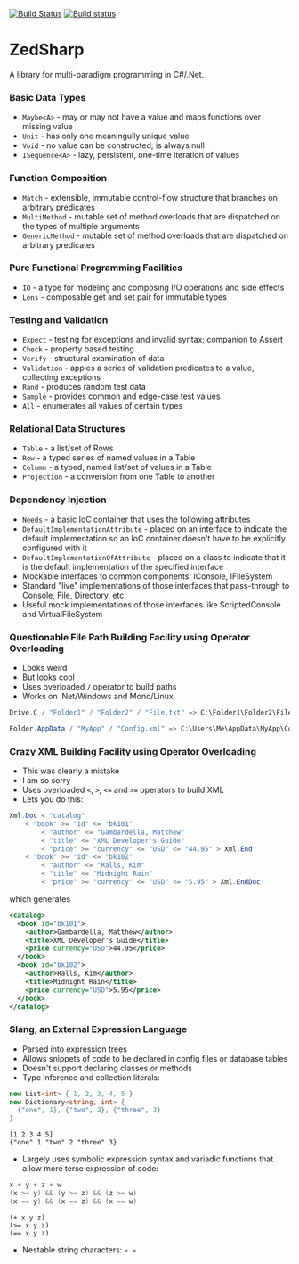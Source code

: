 [![Build Status](https://travis-ci.org/rkoeninger/ZedSharp.svg?branch=master)](https://travis-ci.org/rkoeninger/ZedSharp)
[![Build status](https://ci.appveyor.com/api/projects/status/a5brp2kgyueyvg1v?svg=true)](https://ci.appveyor.com/project/rkoeninger/zedsharp)

# ZedSharp

A library for multi-paradigm programming in C#/.Net.

### Basic Data Types

  * `Maybe<A>` - may or may not have a value and maps functions over missing value
  * `Unit` - has only one meaningully unique value
  * `Void` - no value can be constructed; is always null
  * `ISequence<A>` - lazy, persistent, one-time iteration of values

### Function Composition

  * `Match` - extensible, immutable control-flow structure that branches on arbitrary predicates
  * `MultiMethod` - mutable set of method overloads that are dispatched on the types of multiple arguments
  * `GenericMethod` - mutable set of method overloads that are dispatched on arbitrary predicates

### Pure Functional Programming Facilities

  * `IO` - a type for modeling and composing I/O operations and side effects
  * `Lens` - composable get and set pair for immutable types

### Testing and Validation

  * `Expect` - testing for exceptions and invalid syntax; companion to Assert
  * `Check` - property based testing
  * `Verify` - structural examination of data
  * `Validation` - appies a series of validation predicates to a value, collecting exceptions
  * `Rand` - produces random test data
  * `Sample` - provides common and edge-case test values
  * `All` - enumerates all values of certain types

### Relational Data Structures

  * `Table` - a list/set of Rows
  * `Row` - a typed series of named values in a Table
  * `Column` - a typed, named list/set of values in a Table
  * `Projection` - a conversion from one Table to another

### Dependency Injection

  * `Needs` - a basic IoC container that uses the following attributes
  * `DefaultImplementationAttribute` - placed on an interface to indicate the default implementation so an IoC container doesn't have to be explicitly configured with it
  * `DefaultImplementationOfAttribute` - placed on a class to indicate that it is the default implementation of the specified interface
  * Mockable interfaces to common components: IConsole, IFileSystem
  * Standard "live" implementations of those interfaces that pass-through to Console, File, Directory, etc.
  * Useful mock implementations of those interfaces like ScriptedConsole and VirtualFileSystem

### Questionable File Path Building Facility using Operator Overloading

  * Looks weird
  * But looks cool
  * Uses overloaded `/` operator to build paths
  * Works on .Net/Windows and Mono/Linux
  
```csharp
Drive.C / "Folder1" / "Folder2" / "File.txt" => C:\Folder1\Folder2\File.txt

Folder.AppData / "MyApp" / "Config.xml" => C:\Users\Me\AppData\MyApp\Config.xml
```

### Crazy XML Building Facility using Operator Overloading

  * This was clearly a mistake
  * I am so sorry
  * Uses overloaded `<`, `>`, `<=` and `>=` operators to build XML
  * Lets you do this:

```csharp
Xml.Doc < "catalog"
    < "book" >= "id" <= "bk101"
        < "author" <= "Gambardella, Matthew"
        < "title" <= "XML Developer's Guide"
        < "price" >= "currency" <= "USD" <= "44.95" > Xml.End
    < "book" >= "id" <= "bk102"
        < "author" <= "Ralls, Kim"
        < "title" <= "Midnight Rain"
        < "price" >= "currency" <= "USD" <= "5.95" > Xml.EndDoc
```

which generates

```xml
<catalog>
  <book id="bk101">
    <author>Gambardella, Matthew</author>
    <title>XML Developer's Guide</title>
    <price currency="USD">44.95</price>
  </book>
  <book id="bk102">
    <author>Ralls, Kim</author>
    <title>Midnight Rain</title>
    <price currency="USD">5.95</price>
  </book>
</catalog>
```

### Slang, an External Expression Language

  * Parsed into expression trees
  * Allows snippets of code to be declared in config files or database tables
  * Doesn't support declaring classes or methods
  * Type inference and collection literals:

```csharp
new List<int> { 1, 2, 3, 4, 5 }
new Dictionary<string, int> {
  {"one", 1}, {"two", 2}, {"three", 3}
}
```

```
[1 2 3 4 5]
{"one" 1 "two" 2 "three" 3}
```

  * Largely uses symbolic expression syntax and variadic functions that allow more terse expression of code:

```csharp
x + y + z + w
(x >= y) && (y >= z) && (z >= w)
(x == y) && (x == z) && (x == w)
```

```
(+ x y z)
(>= x y z)
(== x y z)
```

  * Nestable string characters: `« »`
